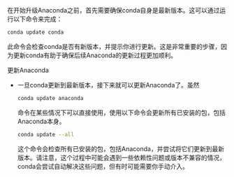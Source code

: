 在开始升级Anaconda之前，首先需要确保conda自身是最新版本。这可以通过运行以下命令来完成：

  ```bash
  conda update conda
  ```

  此命令会检查conda是否有新版本，并提示你进行更新。这是非常重要的步骤，因为更新conda有助于确保后续Anaconda的更新过程更加顺利。

更新Anaconda

- 一旦conda更新到最新版本，接下来就可以更新Anaconda了。虽然

  ```bash
  conda update anaconda
  ```

  命令在某些情况下可以直接使用，使用以下命令会更新所有已安装的包，包括Anaconda本身。

  ```bash
  conda update --all
  ```

  这个命令会检查所有已安装的包，包括Anaconda，并尝试将它们更新到最新版本。请注意，这个过程中可能会遇到一些依赖性问题或版本不兼容的情况，conda会尝试自动解决这些问题，但有时可能需要你手动介入。
